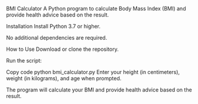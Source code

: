 BMI Calculator
A Python program to calculate Body Mass Index (BMI) and provide health advice based on the result.

Installation
Install Python 3.7 or higher.

No additional dependencies are required.

How to Use
Download or clone the repository.

Run the script:

Copy code
python bmi_calculator.py
Enter your height (in centimeters), weight (in kilograms), and age when prompted.

The program will calculate your BMI and provide health advice based on the result.

